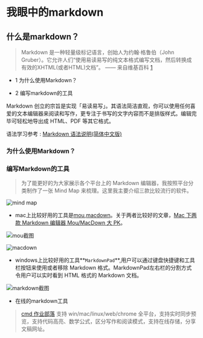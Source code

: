 # 我眼中的markdown
## 什么是markdown？
> Markdown 是一种轻量级标记语言，创始人为约翰·格鲁伯（John Gruber）。它允许人们“使用易读易写的纯文本格式编写文档，然后转换成有效的XHTML(或者HTML)文档”。 —— 来自维基百科 [1](http://zh.wikipedia.org/zh-cn/Markdown)


- 1 为什么使用Markdown？

- 2 编写markdown的工具



Markdown 创立的宗旨是实现「易读易写」。其语法简洁直观，你可以使用任何喜爱的文本编辑器来阅读和写作，更专注于书写的文字内容而不是排版样式。编辑完毕可轻松地导出成 HTML、PDF 等其它格式。

语法学习参考 : [Markdown 语法说明(简体中文版)](http://wowubuntu.com/markdown/)

### 为什么使用Markdown？
> 



### 编写Markdown的工具
> 为了能更好的为大家展示各个平台上的 Markdown 编辑器，我按照平台分类制作了一张 Mind Map 来梳理。这里我主要介绍三款比较流行的软件。

![mind map](http://git.oschina.net/homework1/PictureResource/raw/master/pictureRes/mind_map_markdown.jpg?dir=0&filepath=pictureRes%2Fmind_map_markdown.jpg&oid=062572999c61f39bb3713f8f49665ee528ad4502&sha=04c3d241a6fd148f55b0a77aa44781947a17e329)

* mac上比较好用的工具是[mou](http://25.io/mou/),[macdown](http://macdown.uranusjr.com/)。关于两者比较好的文章，[Mac 下两款 Markdown 编辑器 Mou/MacDown 大 PK](http://www.jianshu.com/p/6c157af09e84)。

![mou截图](http://cms.csdnimg.cn/article/201405/05/53675ec8c78fb.jpg)

![macdown](http://git.oschina.net/homework1/PictureResource/raw/master/pictureRes/macdown_picture.png?dir=0&filepath=pictureRes%2Fmacdown_picture.png&oid=ac2872fc3b78b5e6278d785419efd934871a4d26&sha=b99230019cd73b4f8575f6f78ca2102ee9166680)

* windows上比较好用的工具**`MarkdownPad`**,用户可以通过键盘快捷键和工具栏按钮来使用或者移除 Markdown 格式。MarkdownPad左右栏的分割方式令用户可以实时看到 HTML 格式的 Markdown 文档。 

![markdown截图](http://cms.csdnimg.cn/article/201405/05/53675ce57a699.jpg)

* 在线的markdown工具


> [cmd 作业部落](https://www.zybuluo.com/mdeditor) 支持 win/mac/linux/web/chrome 全平台，支持实时同步预览，支持代码高亮、数学公式，区分写作和阅读模式，支持在线存储，分享文稿网址。



